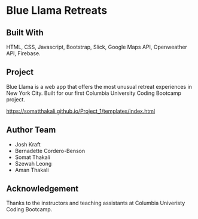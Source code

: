 # Blue Llama Retreats

## Built With
HTML, CSS, Javascript, Bootstrap, Slick, Google Maps API, Openweather API, Firebase.

## Project
Blue Llama is a web app that offers the most unusual retreat experiences in New York City. Built for our first Columbia University Coding Bootcamp project. 

https://somatthakali.github.io/Project_1/templates/index.html

## Author Team
- Josh Kraft
- Bernadette Cordero-Benson
- Somat Thakali
- Szewah Leong
- Aman Thakali

## Acknowledgement
Thanks to the instructors and teaching assistants at Columbia Univeristy Coding Bootcamp.
